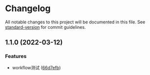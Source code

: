 # Changelog

All notable changes to this project will be documented in this file. See [standard-version](https://github.com/conventional-changelog/standard-version) for commit guidelines.

## 1.1.0 (2022-03-12)


### Features

* workflow测试 ([66d7efb](https://github.com/qc-z/mini-vue3/commit/66d7efbbb58f15278873548685a69817b3e59e34))
